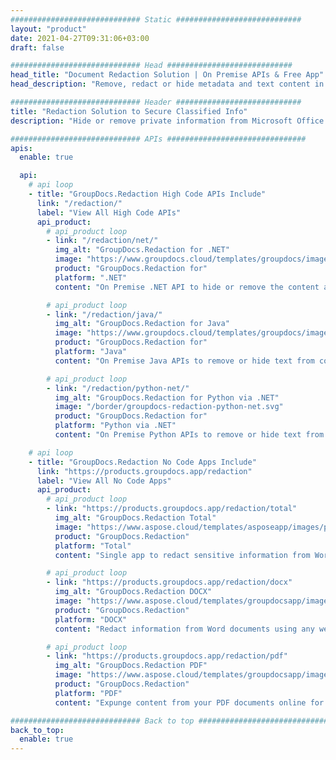 ```yaml
---
############################# Static ############################
layout: "product"
date: 2021-04-27T09:31:06+03:00
draft: false

############################# Head ############################
head_title: "Document Redaction Solution | On Premise APIs & Free App"
head_description: "Remove, redact or hide metadata and text content in MS Office Word documents, Excel spreadsheets, PowerPoint presentations, PDF and image file formats."

############################# Header ############################
title: "Redaction Solution to Secure Classified Info"
description: "Hide or remove private information from Microsoft Office documents, spreadsheets, presentations, PDF and images."

############################# APIs ###############################
apis:
  enable: true

  api:
    # api loop
    - title: "GroupDocs.Redaction High Code APIs Include"
      link: "/redaction/"
      label: "View All High Code APIs"
      api_product:
        # api_product loop
        - link: "/redaction/net/"
          img_alt: "GroupDocs.Redaction for .NET"
          image: "https://www.groupdocs.cloud/templates/groupdocs/images/product-logos/groupdocs-redaction-net.png"
          product: "GroupDocs.Redaction for"
          platform: ".NET"
          content: "On Premise .NET API to hide or remove the content and metadata from your personal documents."

        # api_product loop
        - link: "/redaction/java/"
          img_alt: "GroupDocs.Redaction for Java"
          image: "https://www.groupdocs.cloud/templates/groupdocs/images/product-logos/groupdocs-redaction-java.png"
          product: "GroupDocs.Redaction for"
          platform: "Java"
          content: "On Premise Java APIs to remove or hide text from content and metadata of supported file formats."

        # api_product loop
        - link: "/redaction/python-net/"
          img_alt: "GroupDocs.Redaction for Python via .NET"
          image: "/border/groupdocs-redaction-python-net.svg"
          product: "GroupDocs.Redaction for"
          platform: "Python via .NET"
          content: "On Premise Python APIs to remove or hide text from content and metadata of supported file formats."

    # api loop
    - title: "GroupDocs.Redaction No Code Apps Include"
      link: "https://products.groupdocs.app/redaction"
      label: "View All No Code Apps"
      api_product:
        # api_product loop
        - link: "https://products.groupdocs.app/redaction/total"
          img_alt: "GroupDocs.Redaction Total"
          image: "https://www.aspose.cloud/templates/asposeapp/images/products/logo/aspose_redaction-app.png"
          product: "GroupDocs.Redaction"
          platform: "Total"
          content: "Single app to redact sensitive information from Word, Excel, PowerPoint, PDF and many other types of documents."

        # api_product loop
        - link: "https://products.groupdocs.app/redaction/docx"
          img_alt: "GroupDocs.Redaction DOCX"
          image: "https://www.aspose.cloud/templates/groupdocsapp/images/products/logo/groupdocs_words-app.png"
          product: "GroupDocs.Redaction"
          platform: "DOCX"
          content: "Redact information from Word documents using any web browser."

        # api_product loop
        - link: "https://products.groupdocs.app/redaction/pdf"
          img_alt: "GroupDocs.Redaction PDF"
          image: "https://www.aspose.cloud/templates/groupdocsapp/images/products/logo/groupdocs_pdf-app.png"
          product: "GroupDocs.Redaction"
          platform: "PDF"
          content: "Expunge content from your PDF documents online for free."

############################# Back to top ###############################
back_to_top:
  enable: true
---
```

